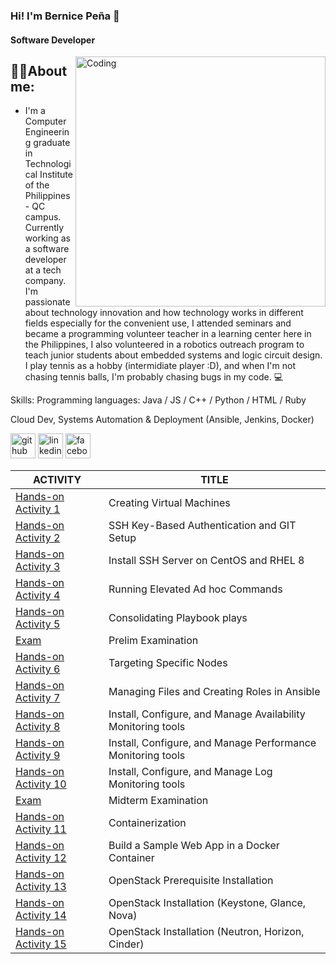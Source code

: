 ### Hi! I'm Bernice Peña 👋

#### Software Developer
<img align="right" alt="Coding" width="400" src="https://media.baamboozle.com/uploads/images/358185/1619783289_335117_url.gif">

<h2 align="left">👩‍💼About me:</h2>

- I'm a Computer Engineering graduate in Technological Institute of the Philippines - QC campus. Currently working as a software developer at a tech company. I'm passionate about technology innovation and how technology works in different fields especially for the convenient use, I attended seminars and became a programming volunteer teacher in a learning center here in the Philippines, I also volunteered in a robotics outreach program to teach junior students about embedded systems and logic circuit design. I play tennis as a hobby (intermidiate player :D), and when I'm not chasing tennis balls, I'm probably chasing bugs in my code. 💻

Skills:
Programming languages: Java / JS / C++ / Python / HTML / Ruby

Cloud Dev, Systems Automation & Deployment (Ansible, Jenkins, Docker)

[<img src='https://cdn.jsdelivr.net/npm/simple-icons@3.0.1/icons/github.svg' alt='github' height='40'>](https://github.com/bearknees)  [<img src='https://cdn.jsdelivr.net/npm/simple-icons@3.0.1/icons/linkedin.svg' alt='linkedin' height='40'>](https://www.linkedin.com/in/https://www.linkedin.com/in/bernice-peña-1b3459246//)  [<img src='https://cdn.jsdelivr.net/npm/simple-icons@3.0.1/icons/facebook.svg' alt='facebook' height='40'>](https://www.facebook.com/https://www.facebook.com/BearKnees)

| ACTIVITY         | TITLE      |
| ------------ | ---------- |
| [Hands-on Activity 1](https://github.com/bearknees/HOA1_Pena)   | Creating Virtual Machines   |
| [Hands-on Activity 2](https://github.com/bearknees/HOA2_Pena)   | SSH Key-Based Authentication and GIT Setup  |
| [Hands-on Activity 3](https://github.com/bearknees/HOA3_Pena)   | Install SSH Server on CentOS and RHEL 8    |
| [Hands-on Activity 4](https://github.com/bearknees/CPE232_BernicePena)   | Running Elevated Ad hoc Commands    |
| [Hands-on Activity 5](https://github.com/bearknees/CPE232_BernicePena)   | Consolidating Playbook plays    |
| [Exam](https://github.com/bearknees/Pena_PrelimExam)   | Prelim Examination    |
| [Hands-on Activity 6](https://github.com/bearknees/CPE232_BernicePena)   | Targeting Specific Nodes    |
| [Hands-on Activity 7](https://github.com/bearknees/CPE232_BernicePena)   | Managing Files and Creating Roles in Ansible    |
| [Hands-on Activity 8](https://github.com/bearknees/Nagios_Pena)   | Install, Configure, and Manage Availability Monitoring tools   |
| [Hands-on Activity 9](https://github.com/bearknees/Prometheus_Pena)   | Install, Configure, and Manage Performance Monitoring tools    |
| [Hands-on Activity 10](https://github.com/bearknees/Pena_ElasticStack)   | Install, Configure, and Manage Log Monitoring tools    |
| [Exam](https://github.com/bearknees/CPE_MIDEXAM_PENA)  | Midterm Examination    |
| [Hands-on Activity 11](https://github.com/bearknees/Docker)   | Containerization    |
| [Hands-on Activity 12](https://github.com/bearknees/HOA12_Pena)  | Build a Sample Web App in a Docker Container    |
| [Hands-on Activity 13](https://github.com/bearknees/HOA13_Pena)   | OpenStack Prerequisite Installation    |
| [Hands-on Activity 14](https://github.com/bearknees/HOA14_Pena)   | OpenStack Installation (Keystone, Glance, Nova)    |
| [Hands-on Activity 15](https://github.com/bearknees/HOA15_Pena)   | OpenStack Installation (Neutron, Horizon, Cinder)    |
